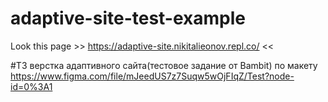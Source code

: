 # adaptive-site-test-example

Look this page >> https://adaptive-site.nikitalieonov.repl.co/ <<

#ТЗ
верстка адаптивного сайта(тестовое задание от Bambit) по макету https://www.figma.com/file/mJeedUS7z7Suqw5wOjFIqZ/Test?node-id=0%3A1
